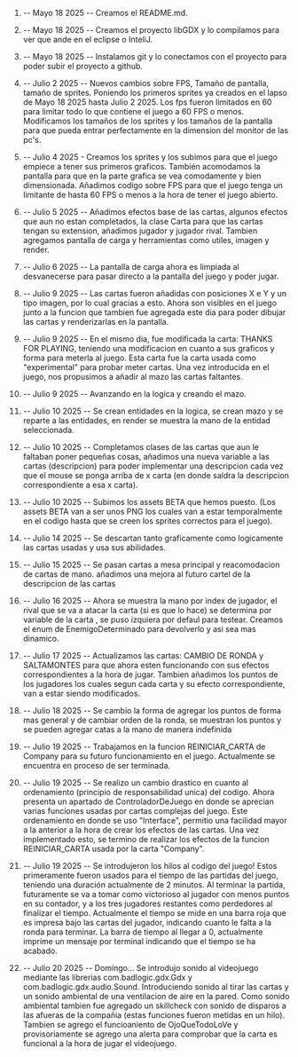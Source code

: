 
1)  -- Mayo 18 2025 -- Creamos el README.md.

2)  -- Mayo 18 2025 -- Creamos el proyecto libGDX y lo compilamos para ver que ande en el eclipse o InteliJ.

3)  -- Mayo 18 2025 -- Instalamos git y lo conectamos con el proyecto para poder subir el proyecto a github.

4)  -- Julio 2 2025 -- Nuevos cambios sobre FPS, Tamaño de pantalla, tamaño de sprites. Poniendo los primeros sprites ya creados en el lapso de Mayo 18 2025 hasta Julio 2 2025. Los fps fueron limitados en 60 para limitar todo lo que contiene el juego a 60 FPS o menos. Modificamos los tamaños de los sprites y los tamaños de la pantalla para que pueda entrar perfectamente en la dimension del monitor de las pc's.
   
5)  -- Julio 4 2025 - Creamos los sprites y los subimos para que el juego empiece a tener sus primeros graficos. También acomodamos la pantalla para que en la parte grafica se vea comodamente y bien dimensionada. Añadimos codigo sobre FPS para que el juego tenga un limitante de hasta 60 FPS o menos a la hora de tener el juego abierto. 

6) -- Julio 5 2025 -- Añadimos efectos base de las cartas, algunos efectos que aun no estan completados, la clase Carta para que las cartas tengan su extension, añadimos jugador y jugador rival. Tambien agregamos pantalla de carga y herramientas como utiles, imagen y render.

7) -- Julio 6 2025 -- La pantalla de carga ahora es limpiada al desvanecerse para pasar directo a la pantalla del juego y poder jugar.

8) -- Julio 9 2025 -- Las cartas fueron añadidas con posiciones X e Y y un tipo imagen, por lo cual gracias a esto. Ahora son visibles en el juego junto a la funcion que tambien fue agregada este dia para poder dibujar las cartas y renderizarlas en la pantalla.

9) -- Julio 9 2025 -- En el mismo dia, fue modificada la carta: THANKS FOR PLAYING, teniendo una modificacion en cuanto a sus graficos y forma para meterla al juego. Esta carta fue la carta usada como "experimental" para probar meter cartas. Una vez introducida en el juego, nos propusimos a añadir al mazo las cartas faltantes.

10) -- Julio 9 2025 -- Avanzando en la logica y creando el mazo.

11)  -- Julio 10 2025 -- Se crean entidades en la logica, se crean mazo y se reparte a las entidades, en render se muestra la mano de la entidad seleccionada.

12) -- Julio 10 2025 -- Completamos clases de las cartas que aun le faltaban poner pequeñas cosas, añadimos una nueva variable a las cartas (descripcion) para poder implementar una descripcion cada vez que el mouse se ponga arriba de x carta (en donde saldra la descripcion correspondiente a esa x carta).

13) -- Julio 10 2025 -- Subimos los assets BETA que hemos puesto. (Los assets BETA van a ser unos PNG los cuales van a estar temporalmente en el codigo hasta que se creen los sprites correctos para el juego).

14) -- Julio 14 2025 -- Se descartan tanto graficamente como logicamente las cartas usadas y usa sus abilidades.

15) -- Julio 15 2025 -- Se pasan cartas a mesa principal y reacomodacion de cartas de mano. añadimos una mejora al futuro cartel de la descripcion de las cartas

16) -- Julio 16 2025 -- Ahora se muestra la mano por index de jugador, el rival que se va a atacar la carta (si es que lo hace) se determina por variable de la carta , se puso izquiera por defaul para testear. Creamos el enum de EnemigoDeterminado para devolverlo y asi sea mas dinamico.

17) -- Julio 17 2025 -- Actualizamos las cartas: CAMBIO DE RONDA y SALTAMONTES para que ahora esten funcionando con sus efectos correspondientes a la hora de jugar. Tambien añadimos los puntos de los jugadores los cuales segun cada carta y su efecto correspondiente, van a estar siendo modificados.

18) -- Julio 18 2025 -- Se cambio la forma de agregar los puntos de forma mas general y de cambiar orden de la ronda, se muestran los puntos y se pueden agregar catas a la mano de manera indefinida

19) -- Julio 19 2025 -- Trabajamos en la funcion REINICIAR_CARTA de Company para su futuro funcionamiento en el juego. Actualmente se encuentra en proceso de ser terminada.

20) -- Julio 19 2025 -- Se realizo un cambio drastico en cuanto al ordenamiento (principio de responsabilidad unica) del codigo. Ahora presenta un apartado de ControladorDeJuego en donde se aprecian varias funciones usadas por cartas complejas del juego. Este ordenamiento en donde se uso "Interface", permitio una facilidad mayor a la anterior a la hora de crear los efectos de las cartas. Una vez implementado esto, se termino de realizar los efectos de la funcion REINICIAR_CARTA usada por la carta "Company".

21) -- Julio 19 2025 -- Se introdujeron los hilos al codigo del juego! Estos primeramente fueron usados para el tiempo de las partidas del juego, teniendo una duración actualmente de 2 minutos. Al terminar la partida, futuramente se va a tomar como victorioso al jugador con menos puntos en su contador, y a los tres jugadores restantes como perdedores al finalizar el tiempo. Actualmente el tiempo se mide en una barra roja que es impresa bajo las cartas del jugador, indicando cuanto le falta a la ronda para terminar.
         La barra de tiempo al llegar a 0, actualmente imprime un mensaje por terminal indicando que el tiempo se ha acabado.

22) -- Julio 20 2025 -- Domingo... Se introdujo sonido al videojuego mediante las librerias com.badlogic.gdx.Gdx y com.badlogic.gdx.audio.Sound. Introduciendo sonido al tirar las cartas y un sonido ambiental de una ventilacion de aire en la pared. Como sonido ambiental tambien fue agregado un skillcheck con sonido de disparos a las afueras de la compañia (estas funciones fueron metidas en un hilo). Tambien se agrego el funcioaniento de OjoQueTodoLoVe y provisoriamente se agrego una alerta para comprobar que la carta es funcional a la hora de jugar el videojuego.

